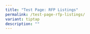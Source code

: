 ```yaml
---
title: "Test Page: RFP Listings"
permalink: /test-page-rfp-listings/
variant: tiptap
description: ""
---
```

